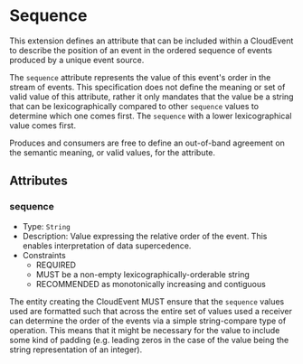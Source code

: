 # Sequence

This extension defines an attribute that can be included within a CloudEvent
to describe the position of an event in the ordered sequence of events produced
by a unique event source.

The `sequence` attribute represents the value of this event's order in the
stream of events. This specification does not define the meaning or set of
valid value of this attribute, rather it only mandates that the value be
a string that can be lexicographically compared to other `sequence` values
to determine which one comes first. The `sequence` with a lower lexicographical
value comes first.

Produces and consumers are free to define an out-of-band agreement on the
semantic meaning, or valid values, for the attribute.

## Attributes

### sequence

- Type: `String`
- Description: Value expressing the relative order of the event. This enables
  interpretation of data supercedence.
- Constraints
  - REQUIRED
  - MUST be a non-empty lexicographically-orderable string
  - RECOMMENDED as monotonically increasing and contiguous

The entity creating the CloudEvent MUST ensure that the `sequence` values
used are formatted such that across the entire set of values used a receiver
can determine the order of the events via a simple string-compare type of
operation. This means that it might be necessary for the value to include
some kind of padding (e.g. leading zeros in the case of the value being the
string representation of an integer).

